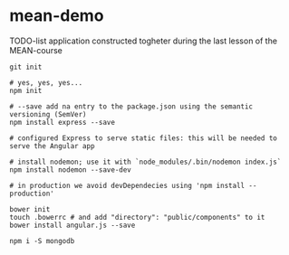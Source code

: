 # mean-demo

TODO-list application constructed togheter during the last lesson of the MEAN-course

```
git init

# yes, yes, yes...
npm init

# --save add na entry to the package.json using the semantic versioning (SemVer)
npm install express --save

# configured Express to serve static files: this will be needed to serve the Angular app

# install nodemon; use it with `node_modules/.bin/nodemon index.js`
npm install nodemon --save-dev

# in production we avoid devDependecies using 'npm install --production'

bower init
touch .bowerrc # and add "directory": "public/components" to it
bower install angular.js --save

npm i -S mongodb
```
